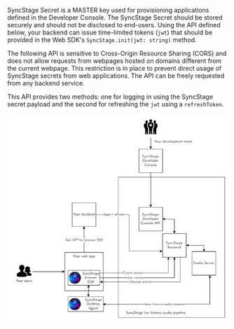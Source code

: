 SyncStage Secret is a MASTER key used for provisioning applications defined in the Developer Console. The SyncStage Secret should be stored securely and should not be disclosed to end-users. Using the API defined below, your backend can issue time-limited tokens (`jwt`) that should be provided in the Web SDK's `SyncStage.init(jwt: string)` method.

The following API is sensitive to Cross-Origin Resource Sharing (CORS) and does not allow requests from webpages hosted on domains different from the current webpage. This restriction is in place to prevent direct usage of SyncStage secrets from web applications. The API can be freely requested from any backend service.

This API provides two methods: one for logging in using the SyncStage secret payload and the second for refreshing the `jwt` using a `refreshToken`.

![alt SyncStage Web Provisioning](../assets/websdk-provisioning.png "SyncStage Web SDK provisioning")

<swagger-ui src="./swagger.json"/>
